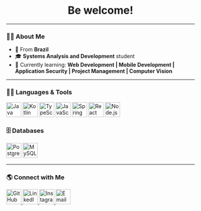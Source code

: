 <h1 align="center">Be welcome! </h1>

---

### 👩‍💻 About Me
- 📍  From **Brazil**  
- 🎓 **Systems Analysis and Development** student  
- 🚀 Currently learning: **Web Development | Mobile Development | Application Security | Project Management | Computer Vision**

---

### 👩‍💻 Languages & Tools
<div align="left">
  <img src="https://cdn.jsdelivr.net/gh/devicons/devicon/icons/java/java-original.svg" alt="Java" width="40" height="40"/>
  <img src="https://cdn.jsdelivr.net/gh/devicons/devicon/icons/kotlin/kotlin-original.svg" alt="Kotlin" width="40" height="40"/>
  <img src="https://cdn.jsdelivr.net/gh/devicons/devicon/icons/typescript/typescript-original.svg" alt="TypeScript" width="40" height="40"/>
  <img src="https://cdn.jsdelivr.net/gh/devicons/devicon/icons/javascript/javascript-original.svg" alt="JavaScript" width="40" height="40"/>
  <img src="https://cdn.jsdelivr.net/gh/devicons/devicon/icons/spring/spring-original.svg" alt="Spring Boot" width="40" height="40"/>
  <img src="https://cdn.jsdelivr.net/gh/devicons/devicon/icons/react/react-original.svg" alt="React" width="40" height="40"/>
  <img src="https://cdn.jsdelivr.net/gh/devicons/devicon/icons/nodejs/nodejs-original.svg" alt="Node.js" width="40" height="40"/>
</div>

### 🗄️ Databases
<div align="left">
  <img src="https://cdn.jsdelivr.net/gh/devicons/devicon/icons/postgresql/postgresql-original.svg" alt="PostgreSQL" width="40" height="40"/>
  <img src="https://cdn.jsdelivr.net/gh/devicons/devicon/icons/mysql/mysql-original.svg" alt="MySQL" width="40" height="40"/>
</div>

---

### 🌎 Connect with Me
<div align="left">
  <a href="https://github.com/AnaDariva" target="_blank">
    <img src="https://raw.githubusercontent.com/danielcranney/readme-generator/main/public/icons/socials/github-dark.svg" width="40" height="40" alt="GitHub"/>
  </a>
  <a href="https://www.linkedin.com/in/analuisadariva2001/" target="_blank">
    <img src="https://raw.githubusercontent.com/danielcranney/readme-generator/main/public/icons/socials/linkedin.svg" width="40" height="40" alt="LinkedIn"/>
  </a>
  <a href="https://www.instagram.com/_anadariva/" target="_blank">
    <img src="https://upload.wikimedia.org/wikipedia/commons/a/a5/Instagram_icon.png" width="40" height="40" alt="Instagram"/>
  </a>
  <a href="mailto:anadarivaramos@gmail.com" target="_blank">
    <img src="https://upload.wikimedia.org/wikipedia/commons/4/4e/Gmail_Icon.png" width="40" height="40" alt="Email"/>
  </a>
</div>
